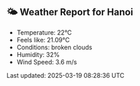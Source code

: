 <!-- WEATHER-START -->
## 🌤 Weather Report for Hanoi

- Temperature: 22°C
- Feels like: 21.09°C
- Conditions: broken clouds
- Humidity: 32%
- Wind Speed: 3.6 m/s

Last updated: 2025-03-19 08:28:36 UTC
<!-- WEATHER-END -->
